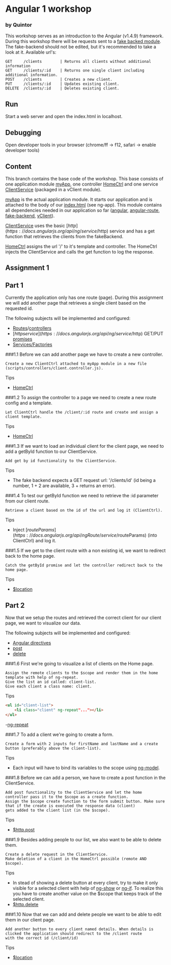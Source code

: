 # Angular 1 workshop
### by Quintor
This workshop serves as an introduction to the Angular (v1.4.9) framework. During this workshop there will be requests sent to 
a [fake backed module](../master/libs/fake-backend.js).  The fake-backend should not be edited, but it's recommended to take a
look at it. Available url's:
```
GET     /clients        | Returns all clients without additional information
GET     /clients/:id    | Returns one single client including additional information.
POST    /clients        | Creates a new client.
PUT     /clients/:id    | Updates existing client.
DELETE  /clients/:id    | Deletes existing client.
```

## Run
Start a web server and open the index.html in localhost.

## Debugging
Open developer tools in your browser (chrome/ff -> f12, safari -> enable developer tools)

## Content
This branch contains the base code of the workshop. This base consists of one application module [myApp](../master/scripts/app.js), one 
controller [HomeCtrl](../master/scripts/controllers/home.controller.js) and one service [ClientService](../master/scripts/services/client.service.js) (packaged in a vClient module).

[myApp](../master/scripts/app.js) is the actual application module. It starts our application and is attached to the body of our [index.html](../master/index.html) (see ng-app). This module 
contains all dependencies needed in our application so far ([angular](../master/libs/angular.js), [angular-route](../master/libs/angular-route.js), [fake-backend](../master/libs/fake-backend.js), [vClient](../master/scripts/services/client.service.js)).

[ClientService](../master/scripts/services/client.service.js) uses the basic [$http](https://docs.angularjs.org/api/ng/service/$http) service and has a get function that retrieves the clients from the fakeBackend.

[HomeCtrl](../master/scripts/controllers/home.controller.js) assigns the url '/' to it's template and controller. The HomeCtrl injects the ClientService and calls
the get function to log the response.

## Assignment 1
## Part 1
Currently the application only has one route (page). During this assignment we will add another page that retrieves a single client based on the 
requested id. 

The following subjects will be implemented and configured:
-  [Routes](https://docs.angularjs.org/api/ngRoute/provider/$routeProvider)/[controllers](https://docs.angularjs.org/guide/controller)
-  [$http service](https://docs.angularjs.org/api/ng/service/$http) GET/PUT [promises](https://docs.angularjs.org/api/ng/service/$q#the-promise-api)
-  [Services/Factories](https://docs.angularjs.org/guide/services)

###1.1
Before we can add another page we have to create a new controller.
```
Create a new ClientCtrl attached to myApp module in a new file (scripts/controllers/client.controller.js).
```
Tips
- [HomeCtrl](../master/scripts/controllers/home.controller.js)

###1.2
To assign the controller to a page we need to create a new route config and a template.
```
Let ClientCtrl handle the /client/:id route and create and assign a client template.
```
Tips
- [HomeCtrl](../master/scripts/controllers/home.controller.js)

###1.3
If we want to load an individual client for the client page, we need to add a getById function to our ClientService.
```
Add get by id functionality to the ClientService.
```
Tips
- The fake backend expects a GET request url: '/clients/id' (id being a number, 1 + 2 are available, 3 + returns an error).

###1.4
To test our getById function we need to retrieve the :id parameter from our client route.
```
Retrieve a client based on the id of the url and log it (ClientCtrl).
```
Tips
- Inject [$routeParams](https://docs.angularjs.org/api/ngRoute/service/$routeParams) (into ClientCtrl) and log it.

###1.5
If we get to the client route with a non existing id, we want to redirect back to the home page.
```
Catch the getById promise and let the controller redirect back to the home page.
```
Tips
- [$location]()

## Part 2
Now that we setup the routes and retrieved the correct client for our client page, we want to visualize our data.

The following subjects will be implemented and configured:
- [Angular directives]()
- [post]()
- [delete]()


###1.6
First we're going to visualize a list of clients on the Home page.
```
Assign the remote clients to the $scope and render them in the home template with help of ng-repeat.
Give the list an id called: client-list.
Give each client a class name: client.
```

Tips
```html
<ul id="client-list">
    <li class="client" ng-repeat"..."></li>
</ul>
```
-[ng-repeat]()

###1.7
To add a client we're going to create a form.
```
Create a form with 2 inputs for firstName and lastName and a create button (preferably above the client-list).
```

Tips
- Each input will have to bind its variables to the scope using [ng-model]().

###1.8
Before we can add a person, we have to create a post function in the ClientService.
```
Add post functionality to the ClientService and let the home controller pass it to the $scope as a create function.
Assign the $scope create function to the form submit button. Make sure that if the create is executed the response data (client)
gets added to the client list (in the $scope).
```

Tips
- [$http.post]()

###1.9
Besides adding people to our list, we also want to be able to delete them.
```
Create a delete request in the ClientService. 
Make deletion of a client in the HomeCtrl possible (remote AND $scope). 
```

Tips
- In stead of showing a delete button at every client, try to make it only visible for a selected client with help of
[ng-show]() or [ng-if](). To realize this you have to create another value on the $scope that keeps track of the selected client.
- [$http.delete]()

###1.10
Now that we can add and delete people we want to be able to edit them in our client page.
```
Add another button to every client named details. When details is clicked the application should redirect to the /client route
with the correct id (/client/id)
```

Tips
- [$location]()
